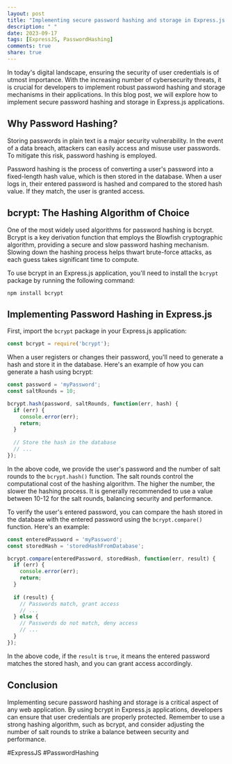 ```yaml
---
layout: post
title: "Implementing secure password hashing and storage in Express.js applications"
description: " "
date: 2023-09-17
tags: [ExpressJS, PasswordHashing]
comments: true
share: true
---
```


In today's digital landscape, ensuring the security of user credentials is of utmost importance. With the increasing number of cybersecurity threats, it is crucial for developers to implement robust password hashing and storage mechanisms in their applications. In this blog post, we will explore how to implement secure password hashing and storage in Express.js applications.

## Why Password Hashing?

Storing passwords in plain text is a major security vulnerability. In the event of a data breach, attackers can easily access and misuse user passwords. To mitigate this risk, password hashing is employed.

Password hashing is the process of converting a user's password into a fixed-length hash value, which is then stored in the database. When a user logs in, their entered password is hashed and compared to the stored hash value. If they match, the user is granted access.

## bcrypt: The Hashing Algorithm of Choice

One of the most widely used algorithms for password hashing is bcrypt. Bcrypt is a key derivation function that employs the Blowfish cryptographic algorithm, providing a secure and slow password hashing mechanism. Slowing down the hashing process helps thwart brute-force attacks, as each guess takes significant time to compute.

To use bcrypt in an Express.js application, you'll need to install the `bcrypt` package by running the following command:

```shell
npm install bcrypt
```

## Implementing Password Hashing in Express.js

First, import the `bcrypt` package in your Express.js application:

```javascript
const bcrypt = require('bcrypt');
```

When a user registers or changes their password, you'll need to generate a hash and store it in the database. Here's an example of how you can generate a hash using bcrypt:

```javascript
const password = 'myPassword';
const saltRounds = 10;

bcrypt.hash(password, saltRounds, function(err, hash) {
  if (err) {
    console.error(err);
    return;
  }
  
  // Store the hash in the database
  // ...
});
```

In the above code, we provide the user's password and the number of salt rounds to the `bcrypt.hash()` function. The salt rounds control the computational cost of the hashing algorithm. The higher the number, the slower the hashing process. It is generally recommended to use a value between 10-12 for the salt rounds, balancing security and performance.

To verify the user's entered password, you can compare the hash stored in the database with the entered password using the `bcrypt.compare()` function. Here's an example:

```javascript
const enteredPassword = 'myPassword';
const storedHash = 'storedHashFromDatabase';

bcrypt.compare(enteredPassword, storedHash, function(err, result) {
  if (err) {
    console.error(err);
    return;
  }
  
  if (result) {
    // Passwords match, grant access
    // ...
  } else {
    // Passwords do not match, deny access
    // ...
  }
});
```

In the above code, if the `result` is `true`, it means the entered password matches the stored hash, and you can grant access accordingly.

## Conclusion

Implementing secure password hashing and storage is a critical aspect of any web application. By using bcrypt in Express.js applications, developers can ensure that user credentials are properly protected. Remember to use a strong hashing algorithm, such as bcrypt, and consider adjusting the number of salt rounds to strike a balance between security and performance.

#ExpressJS #PasswordHashing
